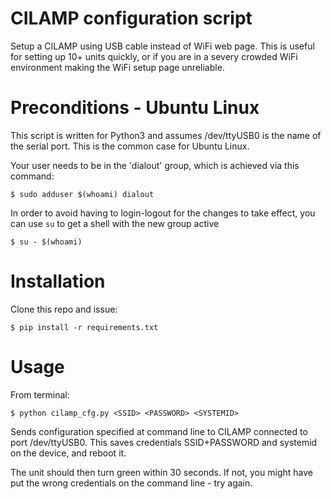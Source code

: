 # CILAMP configuration script

Setup a CILAMP using USB cable instead of WiFi web page. This is useful for setting up 10+ units quickly, or if you are in a severy crowded WiFi environment making the WiFi setup page unreliable.


# Preconditions - Ubuntu Linux

This script is written for Python3 and assumes /dev/ttyUSB0 is the name of the serial port. This is the common case for Ubuntu Linux.

Your user needs to be in the 'dialout' group, which is achieved via this command:

    $ sudo adduser $(whoami) dialout

In order to avoid having to login-logout for the changes to take effect, you can use `su` to get a shell with the new group active

    $ su - $(whoami)


# Installation

Clone this repo and issue:

    $ pip install -r requirements.txt
    

# Usage

From terminal:

    $ python cilamp_cfg.py <SSID> <PASSWORD> <SYSTEMID>

Sends configuration specified at command line to CILAMP connected to port /dev/ttyUSB0.
This saves credentials SSID+PASSWORD and systemid on the device, and reboot it.

The unit should then turn green within 30 seconds. If not, you might have put the wrong
credentials on the command line - try again.

